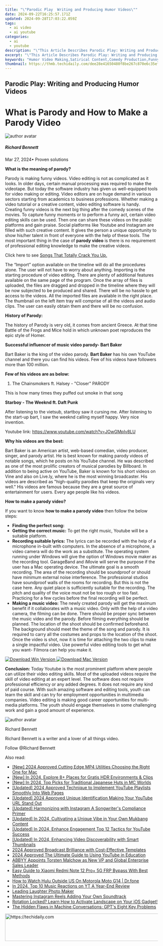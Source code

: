```yaml
---
title: "\"Parodic Play  Writing and Producing Humor Videos\""
date: 2024-09-22T16:25:57.171Z
updated: 2024-09-28T17:03:22.059Z
tags:
  - ai video
  - ai youtube
categories:
  - ai
  - youtube
description: "\"This Article Describes Parodic Play: Writing and Producing Humor Videos\""
excerpt: "\"This Article Describes Parodic Play: Writing and Producing Humor Videos\""
keywords: "Humor Video Making,Satirical Content,Comedy Production,Funny Scriptwriting,Parody Creation,Laughter Media,Wit Writing"
thumbnail: https://thmb.techidaily.com/dee28e41650480f8be267c870e6c35efe9b36fe181500be81f958d9b44354162.jpg
---
```


## Parodic Play: Writing and Producing Humor Videos

# What is Parody and How to Make a Parody Video

![author avatar](https://images.wondershare.com/filmora/article-images/richard-bennett.jpg)

##### Richard Bennett

 Mar 27, 2024• Proven solutions

**What is the meaning of parody?**

Parody is making funny videos. Video editing is not as complicated as it looks. In older days, certain manual processing was required to make the videotape. But today the software industry has given us well-equipped tools for video making or editing. Video editors are on huge demand in various sectors starting from academics to business professions. Whether making a video tutorial or a creative content, video editing software is handy. Creating funny videos is the next big thing after the comedy scenes of the movies. To capture funny moments or to perform a funny act, certain video editing skills can be used. Then one can share these videos on the public platforms and gain praise. Social platforms like Youtube and Instagram are filled with such creative content. It gives the person a unique opportunity to show his/her talent in front of everyone with the help of these tools. The most important thing in the case of **parody video** is there is no requirement of professional editing knowledge to make the creative videos.

Click here to see [Songs That Totally Crack You Up.](https://tools.techidaily.com/wondershare/filmora/download/)

The “Import” option available on the timeline will do all the procedures alone. The user will not have to worry about anything. Importing is the starting procedure of video editing. There are plenty of additional features available on the same page of the program. Once the array of files is uploaded, the files are dragged and dropped in the timeline where they will be now subjected to be produced and shared. There will be no hassle to get access to the videos. All the imported files are available in the right place. The thumbnail on the left item tray will comprise of all the videos and audio clips. The user can easily obtain them and there will be no confusion.

**History of Parody:**

The history of Parody is very old, it comes from ancient Greece. At that time Battle of the Frogs and Mice hold in which unknown poet reproduces the epic style of Homer.

**Successful influencer of music video parody- Bart Baker**

Bart Baker is the king of the video parody. **Bart Baker** has his own YouTube channel and there you can find his videos. Few of his videos have followers more than 100 million.

**Few of his videos are as below:**

1. The Chainsmokers ft. Halsey - "Closer" PARODY

 This is how many times they puffed out smoke in that song

**Starboy - The Weeknd ft. Daft Punk**

After listening to the vietsub, startboy saw it cursing me. After listening to the start-up bart, I saw the weeknd calling myself happy. Very nice invention.

Youtube link: <https://www.youtube.com/watch?v=JOwGMpIv8LU>

**Why his videos are the best:**

Bart Baker is an American artist, web-based comedian, video producer, singer, and parody artist. He is best known for making parody videos of notable songs, which he posts on his YouTube channel. He was described as one of the most prolific creators of musical parodies by Billboard. In addition to being active on YouTube, Baker is known for his short videos on Vine and also on Live.ly, where he is the most winning broadcaster. His videos are described as "high-quality parodies that keep the originals very well." His videos are famous because they are a great source of entertainment for users. Every age people like his videos.

**How to make a parody video?**

If you want to know **how to make a parody video** then follow the below steps:

* **Finding the perfect song:**
* **Getting the correct music:** To get the right music, Youtube will be a suitable platform.
* **Recording suitable lyrics:** The lyrics can be recorded with the help of a microphone in-built with computers. In the absence of a microphone, a video camera will do the work as a substitute. The operating system running under Windows will give the option of Windows movie maker as the recording tool. GarageBand and iMovie will serve the purpose if the user has a Mac operating device. The ultimate goal is a smooth recording. The area of the recording should be soundproof or should have minimum external noise interference. The professional studios have soundproof walls of the rooms for recording. But this is not the case here. Any quiet place is sufficiently suitable for the recording. The pitch and quality of the voice must not be too rough or too fast. Practicing for a few cycles before the final recording will be perfect.
* **Making a music video:** The newly created parody will get the maximum benefit if it collaborates with a music video. Only with the help of a video camera, the filming can be done. There should be proper sync between the music video and the parody. Before filming everything should be planned. The location of the shoot should be confirmed beforehand. The background should meet the theme of the song and parody. It is required to carry all the costumes and props to the location of the shoot. Once the video is shot, now it is time for attaching the two clips to make a single impactful video. Use powerful video editing tools to get what you want- Filmora can help you make it.

[![Download Win Version](https://images.wondershare.com/filmora/guide/download-btn-win.jpg) ](https://tools.techidaily.com/wondershare/filmora/download/) [![Download Mac Version](https://images.wondershare.com/filmora/guide/download-btn-mac.jpg) ](https://tools.techidaily.com/wondershare/filmora/download/)

**Conclusion:** Today Youtube is the most prominent platform where people can utilize their video editing skills. Most of the uploaded videos require the skill of video editing at an expert level. The software does not require professional efficiency or any added degrees. It does not require any kind of paid course. With such amazing software and editing tools, youth can learn the skill and can try for employment opportunities in multimedia companies. Video editing is making good career opportunities for multi-media platforms. The youth should engage themselves in some challenging work and gain a good amount of experience.

![author avatar](https://images.wondershare.com/filmora/article-images/richard-bennett.jpg)

Richard Bennett

Richard Bennett is a writer and a lover of all things video.

Follow @Richard Bennett

<ins class="adsbygoogle"
     style="display:block"
     data-ad-format="autorelaxed"
     data-ad-client="ca-pub-7571918770474297"
     data-ad-slot="1223367746"></ins>

<ins class="adsbygoogle"
     style="display:block"
     data-ad-client="ca-pub-7571918770474297"
     data-ad-slot="8358498916"
     data-ad-format="auto"
     data-full-width-responsive="true"></ins>

<span class="atpl-alsoreadstyle">Also read:</span>
<div><ul>
<li><a href="https://facebook-record-videos.techidaily.com/new-2024-approved-cutting-edge-mp4-utilities-choosing-the-right-one-for-mac/"><u>[New] 2024 Approved Cutting Edge MP4 Utilities Choosing the Right One for Mac</u></a></li>
<li><a href="https://youtube-sure.techidaily.com/n-2024-explore-8plus-places-for-gratis-hdr-environments-and-clips/"><u>[New] In 2024, Explore 8+ Places for Gratis HDR Environments & Clips</u></a></li>
<li><a href="https://visual-screen-recording.techidaily.com/new-in-2024-top-picks-for-traditional-japanese-huts-in-mc-worlds/"><u>[New] In 2024, Top Picks for Traditional Japanese Huts in MC Worlds</u></a></li>
<li><a href="https://youtube-sure.techidaily.com/ed-2024-approved-technique-to-implement-youtube-playlists-smoothly-into-web-pages/"><u>[Updated] 2024 Approved Technique to Implement YouTube Playlists Smoothly Into Web Pages</u></a></li>
<li><a href="https://youtube-sure.techidaily.com/ed-2024-approved-unique-identification-making-your-youtube-url-stand-out/"><u>[Updated] 2024 Approved Unique Identification Making Your YouTube URL Stand Out</u></a></li>
<li><a href="https://instagram-videos.techidaily.com/updated-harmonizing-with-instagram-a-songwriters-compliance-primer/"><u>[Updated] Harmonizing with Instagram A Songwriter's Compliance Primer</u></a></li>
<li><a href="https://youtube-sure.techidaily.com/ed-in-2024-cultivating-a-unique-vibe-in-your-own-mukbang-content/"><u>[Updated] In 2024, Cultivating a Unique Vibe in Your Own Mukbang Content</u></a></li>
<li><a href="https://youtube-sure.techidaily.com/ed-in-2024-enhance-engagement-top-12-tactics-for-youtube-success/"><u>[Updated] In 2024, Enhance Engagement Top 12 Tactics for YouTube Success</u></a></li>
<li><a href="https://youtube-sure.techidaily.com/ed-in-2024-enhancing-video-discoverability-with-smart-thumbnails/"><u>[Updated] In 2024, Enhancing Video Discoverability with Smart Thumbnails</u></a></li>
<li><a href="https://youtube-sure.techidaily.com/approved-broadcast-brilliance-with-cost-effective-templates/"><u>2024 Approved Broadcast Brilliance with Cost-Effective Templates</u></a></li>
<li><a href="https://youtube-sure.techidaily.com/approved-the-ultimate-guide-to-using-youtube-in-education/"><u>2024 Approved The Ultimate Guide to Using YouTube in Education</u></a></li>
<li><a href="https://solve-marvelous.techidaily.com/abbyy-appoints-torsten-malchow-as-new-vp-and-global-enterprise-sales-leader/"><u>ABBYY Appoints Torsten Malchow as New VP and Global Enterprise Sales Leader</u></a></li>
<li><a href="https://bypass-frp.techidaily.com/easy-guide-to-xiaomi-redmi-note-12-proplus-5g-frp-bypass-with-best-methods-by-drfone-android/"><u>Easy Guide to Xiaomi Redmi Note 12 Pro+ 5G FRP Bypass With Best Methods</u></a></li>
<li><a href="https://change-location.techidaily.com/how-to-watch-hulu-outside-us-on-motorola-moto-g14-drfone-by-drfone-virtual-android/"><u>How to Watch Hulu Outside US On Motorola Moto G14 | Dr.fone</u></a></li>
<li><a href="https://youtube-sure.techidaily.com/24-top-10-music-reactions-on-yt-a-year-end-review/"><u>In 2024, Top 10 Music Reactions on YT A Year-End Review</u></a></li>
<li><a href="https://extra-hints.techidaily.com/leading-laughter-photo-maker/"><u>Leading Laughter Photo Maker</u></a></li>
<li><a href="https://instagram-clips.techidaily.com/mastering-instagram-reels-adding-your-own-soundtrack/"><u>Mastering Instagram Reels Adding Your Own Soundtrack</u></a></li>
<li><a href="https://fox-that.techidaily.com/1721468374007-rotation-locked-learn-how-to-activate-landscape-on-your-ios-gadget/"><u>Rotation Locked? Learn How to Activate Landscape on Your iOS Gadget!</u></a></li>
<li><a href="https://tech-hub.techidaily.com/the-hidden-flaws-in-machine-conversations-gpts-eight-key-problems/"><u>The Hidden Flaws in Machine Conversations: GPT's Eight Key Problems</u></a></li>
</ul></div>

<!-- affiliate ads begin -->
<a href="https://laganoo.pxf.io/c/5597632/1484944/16446" target="_top" id="1484944">
  <img src="//a.impactradius-go.com/display-ad/16446-1484944" border="0" alt="https://techidaily.com" width="728" height="90"/>
</a>
<img height="0" width="0" src="https://laganoo.pxf.io/i/5597632/1484944/16446" style="position:absolute;visibility:hidden;" border="0" />
<!-- affiliate ads end -->

